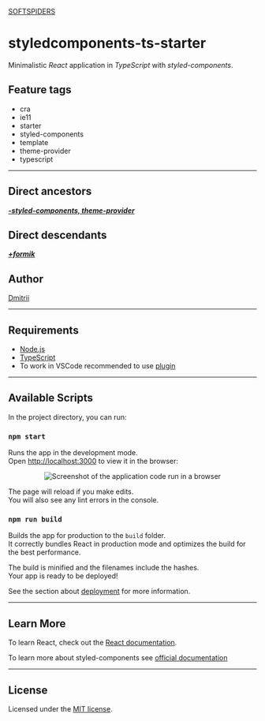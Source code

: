 [SOFTSPIDERS](https://github.com/softspiders/softspiders)

# styledcomponents-ts-starter

Minimalistic _React_ application in _TypeScript_ with _styled-components_.

## Feature tags

- cra
- ie11
- starter
- styled-components
- template
- theme-provider
- typescript

---
## Direct ancestors
[***-styled-components, theme-provider***](https://github.com/softspiders/cra-ts-ie11-starter)

## Direct descendants
[***+formik***](https://github.com/softspiders/cra-formik-styledcomponents-ts-starter)

## Author

[Dmitrii](https://github.com/dmitrii92)

---

## Requirements

- [Node.js](https://nodejs.org/en/download/package-manager/)
- [TypeScript](https://www.typescriptlang.org/)
- To work in VSCode recommended to use [plugin](https://github.com/styled-components/vscode-styled-components)

---

## Available Scripts

In the project directory, you can run:

### `npm start`

Runs the app in the development mode.<br />
Open [http://localhost:3000](http://localhost:3000) to view it in the browser:

<p align="center">
    <div">
        <img alt="Screenshot of the application code run in a browser" src="images/Example.png" />
    </div>
</p>


The page will reload if you make edits.<br />
You will also see any lint errors in the console.

### `npm run build`

Builds the app for production to the `build` folder.<br />
It correctly bundles React in production mode and optimizes the build for the best performance.

The build is minified and the filenames include the hashes.<br />
Your app is ready to be deployed!

See the section about [deployment](https://facebook.github.io/create-react-app/docs/deployment) for more information.

---

## Learn More

To learn React, check out the [React documentation](https://reactjs.org/).

To learn more about styled-components see [official documentation](https://styled-components.com/docs)

---

## License

Licensed under the [MIT license](./LICENSE).
